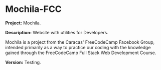 # Mochila-FCC
**Project:** Mochila.

**Description:** Website with utilities for Developers.

Mochila is a project from the Caracas' FreeCodeCamp Facebook Group, intended primarily as a way to practice our coding with the knowledge gained through the FreeCodeCamp Full Stack Web Development Course.

**Version:** Testing.